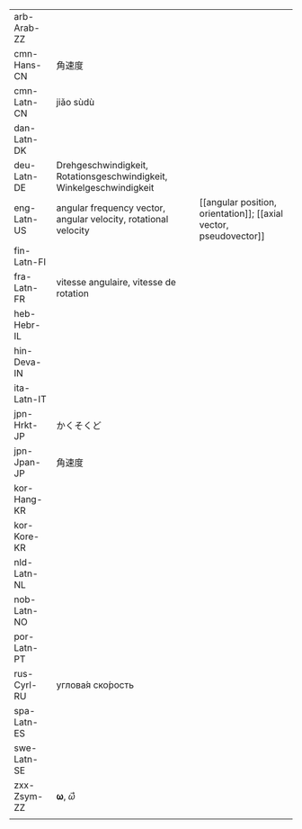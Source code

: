 | | | |
|-|-|-|
| arb-Arab-ZZ |  |  |
| cmn-Hans-CN | 角速度 |  |
| cmn-Latn-CN | jiǎo sùdù |  |
| dan-Latn-DK |  |  |
| deu-Latn-DE | Drehgeschwindigkeit, Rotationsgeschwindigkeit, Winkelgeschwindigkeit |  |
| eng-Latn-US | angular frequency vector, angular velocity, rotational velocity | [[angular position, orientation]]; [[axial vector, pseudovector]] |
| fin-Latn-FI |  |  |
| fra-Latn-FR | vitesse angulaire, vitesse de rotation |  |
| heb-Hebr-IL |  |  |
| hin-Deva-IN |  |  |
| ita-Latn-IT |  |  |
| jpn-Hrkt-JP | かくそくど |  |
| jpn-Jpan-JP | 角速度 |  |
| kor-Hang-KR |  |  |
| kor-Kore-KR |  |  |
| nld-Latn-NL |  |  |
| nob-Latn-NO |  |  |
| por-Latn-PT |  |  |
| rus-Cyrl-RU | углова́я ско́рость |  |
| spa-Latn-ES |  |  |
| swe-Latn-SE |  |  |
| zxx-Zsym-ZZ | 𝛚, 𝜔⃗ |  |
|  |  |  |